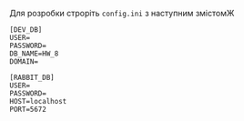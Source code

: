 
Для розробки строріть `config.ini` з наступним змістомЖ

```
[DEV_DB]
USER=
PASSWORD=
DB_NAME=HW_8
DOMAIN=

[RABBIT_DB]
USER=
PASSWORD=
HOST=localhost
PORT=5672
```
